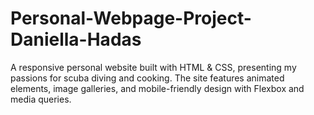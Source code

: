 # Personal-Webpage-Project-Daniella-Hadas
A responsive personal website built with HTML &amp; CSS, presenting my passions for scuba diving and cooking. The site features animated elements, image galleries, and mobile-friendly design with Flexbox and media queries.
 
